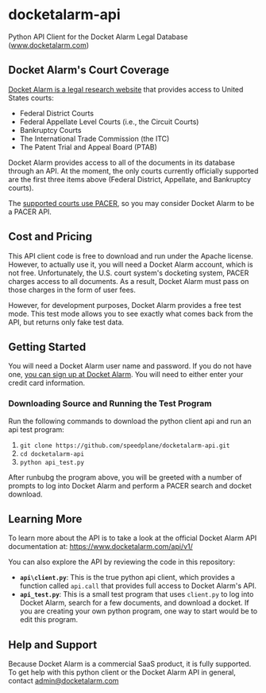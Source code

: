 docketalarm-api
===============

Python API Client for the Docket Alarm Legal Database (www.docketalarm.com)

## Docket Alarm's Court Coverage
[Docket Alarm is a legal research website](www.docketalarm.com) that provides
access to United States courts:

* Federal District Courts
* Federal Appellate Level Courts (i.e., the Circuit Courts)
* Bankruptcy Courts
* The International Trade Commission (the ITC)
* The Patent Trial and Appeal Board (PTAB)

Docket Alarm provides access to all of the documents in its database through an 
API. At the moment, the only courts currently officially supported are the 
first three items above (Federal District, Appellate, and Bankruptcy courts).  

The [supported courts use PACER](https://www.docketalarm.com/blog/2014/6/2/The-New-Resource-for-All-Things-PACER/), 
so you may consider Docket Alarm to be a PACER API.

## Cost and Pricing
This API client code is free to download and run under the Apache license. 
However, to actually use it, you will need a Docket Alarm account, which is not
free.  Unfortunately, the U.S. court system's docketing system, PACER charges 
access to all documents.  As a result, Docket Alarm must pass on those charges 
in the form of user fees.

However, for development purposes, Docket Alarm provides a free test mode. This
test mode allows you to see exactly what comes back from the API, but returns
only fake test data.

## Getting Started
You will need a Docket Alarm user name and password. If you do not have one,
[you can sign up at Docket Alarm](https://www.docketalarm.com). You will need 
to either enter your credit card information.

### Downloading Source and Running the Test Program
Run the following commands to download the python client api and run an api 
test program:

1. `git clone https://github.com/speedplane/docketalarm-api.git`
2. `cd docketalarm-api`
3. `python api_test.py`

After runbubg the program above, you will be greeted with a number of prompts 
to log into Docket Alarm and perform a PACER search and docket download.

## Learning More
To learn more about the API is to take a look at the official Docket Alarm API 
 documentation at: https://www.docketalarm.com/api/v1/

You can also explore the API by reviewing the code in this repository:

* **`api\client.py`**: This is the true python api client, which provides a 
 function called `api.call` that provides full access to Docket Alarm's API.
* **`api_test.py`**: This is a small test program that uses `client.py` to log 
 into Docket Alarm, search for a few documents, and download a docket.  If you
 are creating your own python program, one way to start would be to edit this
 program.
 
## Help and Support
Because Docket Alarm is a commercial SaaS product, it is fully supported. To
get help with this python client or the Docket Alarm API in general, contact
admin@docketalarm.com 
